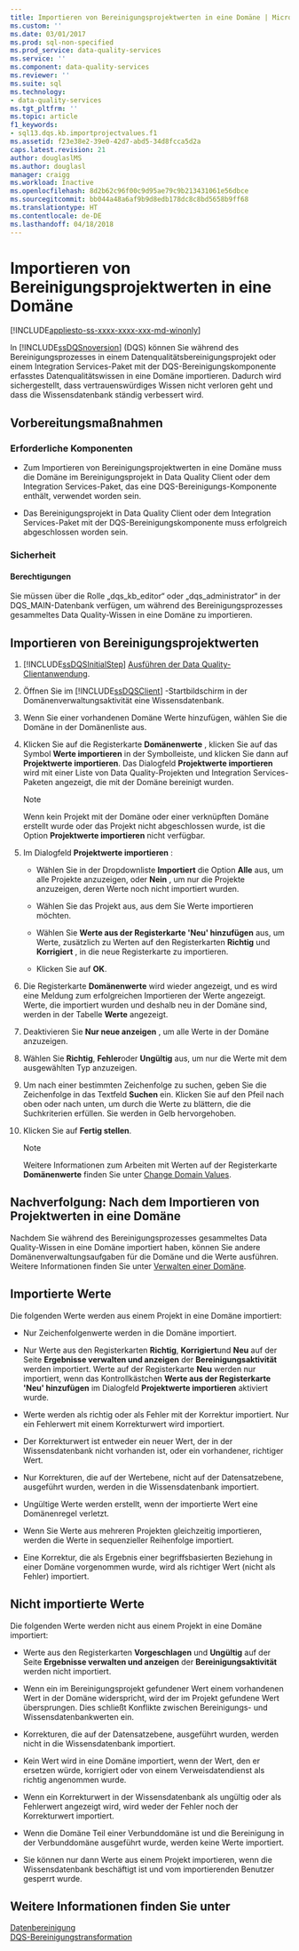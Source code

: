 ```yaml
---
title: Importieren von Bereinigungsprojektwerten in eine Domäne | Microsoft-Dokumentation
ms.custom: ''
ms.date: 03/01/2017
ms.prod: sql-non-specified
ms.prod_service: data-quality-services
ms.service: ''
ms.component: data-quality-services
ms.reviewer: ''
ms.suite: sql
ms.technology:
- data-quality-services
ms.tgt_pltfrm: ''
ms.topic: article
f1_keywords:
- sql13.dqs.kb.importprojectvalues.f1
ms.assetid: f23e38e2-39e0-42d7-abd5-34d8fcca5d2a
caps.latest.revision: 21
author: douglaslMS
ms.author: douglasl
manager: craigg
ms.workload: Inactive
ms.openlocfilehash: 8d2b62c96f00c9d95ae79c9b213431061e56dbce
ms.sourcegitcommit: bb044a48a6af9b9d8edb178dc8c8bd5658b9ff68
ms.translationtype: HT
ms.contentlocale: de-DE
ms.lasthandoff: 04/18/2018
---
```

# <a name="import-cleansing-project-values-into-a-domain"></a>Importieren von Bereinigungsprojektwerten in eine Domäne

[!INCLUDE[appliesto-ss-xxxx-xxxx-xxx-md-winonly](../includes/appliesto-ss-xxxx-xxxx-xxx-md-winonly.md)]

  In [!INCLUDE[ssDQSnoversion](../includes/ssdqsnoversion-md.md)] (DQS) können Sie während des Bereinigungsprozesses in einem Datenqualitätsbereinigungsprojekt oder einem Integration Services-Paket mit der DQS-Bereinigungskomponente erfasstes Datenqualitätswissen in eine Domäne importieren. Dadurch wird sichergestellt, dass vertrauenswürdiges Wissen nicht verloren geht und dass die Wissensdatenbank ständig verbessert wird.  
  
##  <a name="BeforeYouBegin"></a> Vorbereitungsmaßnahmen  
  
###  <a name="Prerequisites"></a> Erforderliche Komponenten  
  
-   Zum Importieren von Bereinigungsprojektwerten in eine Domäne muss die Domäne im Bereinigungsprojekt in Data Quality Client oder dem Integration Services-Paket, das eine DQS-Bereinigungs-Komponente enthält, verwendet worden sein.  
  
-   Das Bereinigungsprojekt in Data Quality Client oder dem Integration Services-Paket mit der DQS-Bereinigungskomponente muss erfolgreich abgeschlossen worden sein.  
  
###  <a name="Security"></a> Sicherheit  
  
####  <a name="Permissions"></a> Berechtigungen  
 Sie müssen über die Rolle „dqs_kb_editor“ oder „dqs_administrator“ in der DQS_MAIN-Datenbank verfügen, um während des Bereinigungsprozesses gesammeltes Data Quality-Wissen in eine Domäne zu importieren.  
  
##  <a name="Import"></a> Importieren von Bereinigungsprojektwerten  
  
1.  [!INCLUDE[ssDQSInitialStep](../includes/ssdqsinitialstep-md.md)] [Ausführen der Data Quality-Clientanwendung](../data-quality-services/run-the-data-quality-client-application.md).  
  
2.  Öffnen Sie im [!INCLUDE[ssDQSClient](../includes/ssdqsclient-md.md)] -Startbildschirm in der Domänenverwaltungsaktivität eine Wissensdatenbank.  
  
3.  Wenn Sie einer vorhandenen Domäne Werte hinzufügen, wählen Sie die Domäne in der Domänenliste aus.  
  
4.  Klicken Sie auf die Registerkarte **Domänenwerte** , klicken Sie auf das Symbol **Werte importieren** in der Symbolleiste, und klicken Sie dann auf **Projektwerte importieren**. Das Dialogfeld **Projektwerte importieren** wird mit einer Liste von Data Quality-Projekten und Integration Services-Paketen angezeigt, die mit der Domäne bereinigt wurden.  
  
    > [!NOTE]  
    >  Wenn kein Projekt mit der Domäne oder einer verknüpften Domäne erstellt wurde oder das Projekt nicht abgeschlossen wurde, ist die Option **Projektwerte importieren** nicht verfügbar.  
  
5.  Im Dialogfeld **Projektwerte importieren** :  
  
    -   Wählen Sie in der Dropdownliste **Importiert** die Option **Alle** aus, um alle Projekte anzuzeigen, oder **Nein** , um nur die Projekte anzuzeigen, deren Werte noch nicht importiert wurden.  
  
    -   Wählen Sie das Projekt aus, aus dem Sie Werte importieren möchten.  
  
    -   Wählen Sie **Werte aus der Registerkarte 'Neu' hinzufügen** aus, um Werte, zusätzlich zu Werten auf den Registerkarten **Richtig** und **Korrigiert** , in die neue Registerkarte zu importieren.  
  
    -   Klicken Sie auf **OK**.  
  
6.  Die Registerkarte **Domänenwerte** wird wieder angezeigt, und es wird eine Meldung zum erfolgreichen Importieren der Werte angezeigt. Werte, die importiert wurden und deshalb neu in der Domäne sind, werden in der Tabelle **Werte** angezeigt.  
  
7.  Deaktivieren Sie **Nur neue anzeigen** , um alle Werte in der Domäne anzuzeigen.  
  
8.  Wählen Sie **Richtig**, **Fehler**oder **Ungültig** aus, um nur die Werte mit dem ausgewählten Typ anzuzeigen.  
  
9. Um nach einer bestimmten Zeichenfolge zu suchen, geben Sie die Zeichenfolge in das Textfeld **Suchen** ein. Klicken Sie auf den Pfeil nach oben oder nach unten, um durch die Werte zu blättern, die die Suchkriterien erfüllen. Sie werden in Gelb hervorgehoben.  
  
10. Klicken Sie auf **Fertig stellen**.  
  
    > [!NOTE]  
    >  Weitere Informationen zum Arbeiten mit Werten auf der Registerkarte **Domänenwerte** finden Sie unter [Change Domain Values](../data-quality-services/change-domain-values.md).  
  
##  <a name="FollowUp"></a> Nachverfolgung: Nach dem Importieren von Projektwerten in eine Domäne  
 Nachdem Sie während des Bereinigungsprozesses gesammeltes Data Quality-Wissen in eine Domäne importiert haben, können Sie andere Domänenverwaltungsaufgaben für die Domäne und die Werte ausführen. Weitere Informationen finden Sie unter [Verwalten einer Domäne](../data-quality-services/managing-a-domain.md).  
  
##  <a name="Values"></a> Importierte Werte  
 Die folgenden Werte werden aus einem Projekt in eine Domäne importiert:  
  
-   Nur Zeichenfolgenwerte werden in die Domäne importiert.  
  
-   Nur Werte aus den Registerkarten **Richtig**, **Korrigiert**und **Neu** auf der Seite **Ergebnisse verwalten und anzeigen** der **Bereinigungsaktivität** werden importiert. Werte auf der Registerkarte **Neu** werden nur importiert, wenn das Kontrollkästchen **Werte aus der Registerkarte 'Neu' hinzufügen** im Dialogfeld **Projektwerte importieren** aktiviert wurde.  
  
-   Werte werden als richtig oder als Fehler mit der Korrektur importiert. Nur ein Fehlerwert mit einem Korrekturwert wird importiert.  
  
-   Der Korrekturwert ist entweder ein neuer Wert, der in der Wissensdatenbank nicht vorhanden ist, oder ein vorhandener, richtiger Wert.  
  
-   Nur Korrekturen, die auf der Wertebene, nicht auf der Datensatzebene, ausgeführt wurden, werden in die Wissensdatenbank importiert.  
  
-   Ungültige Werte werden erstellt, wenn der importierte Wert eine Domänenregel verletzt.  
  
-   Wenn Sie Werte aus mehreren Projekten gleichzeitig importieren, werden die Werte in sequenzieller Reihenfolge importiert.  
  
-   Eine Korrektur, die als Ergebnis einer begriffsbasierten Beziehung in einer Domäne vorgenommen wurde, wird als richtiger Wert (nicht als Fehler) importiert.  
  
##  <a name="ValuesNot"></a> Nicht importierte Werte  
 Die folgenden Werte werden nicht aus einem Projekt in eine Domäne importiert:  
  
-   Werte aus den Registerkarten **Vorgeschlagen** und **Ungültig** auf der Seite **Ergebnisse verwalten und anzeigen** der **Bereinigungsaktivität** werden nicht importiert.  
  
-   Wenn ein im Bereinigungsprojekt gefundener Wert einem vorhandenen Wert in der Domäne widerspricht, wird der im Projekt gefundene Wert übersprungen. Dies schließt Konflikte zwischen Bereinigungs- und Wissensdatenbankwerten ein.  
  
-   Korrekturen, die auf der Datensatzebene, ausgeführt wurden, werden nicht in die Wissensdatenbank importiert.  
  
-   Kein Wert wird in eine Domäne importiert, wenn der Wert, den er ersetzen würde, korrigiert oder von einem Verweisdatendienst als richtig angenommen wurde.  
  
-   Wenn ein Korrekturwert in der Wissensdatenbank als ungültig oder als Fehlerwert angezeigt wird, wird weder der Fehler noch der Korrekturwert importiert.  
  
-   Wenn die Domäne Teil einer Verbunddomäne ist und die Bereinigung in der Verbunddomäne ausgeführt wurde, werden keine Werte importiert.  
  
-   Sie können nur dann Werte aus einem Projekt importieren, wenn die Wissensdatenbank beschäftigt ist und vom importierenden Benutzer gesperrt wurde.  
  
## <a name="see-also"></a>Weitere Informationen finden Sie unter  
 [Datenbereinigung](../data-quality-services/data-cleansing.md)   
 [DQS-Bereinigungstransformation](../integration-services/data-flow/transformations/dqs-cleansing-transformation.md)  
  
  
